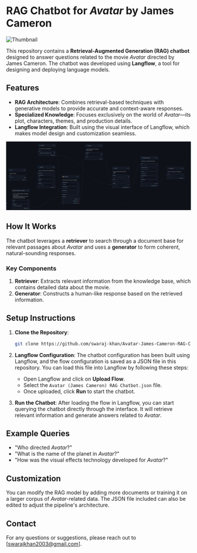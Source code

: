 # RAG Chatbot for *Avatar* by James Cameron

![Thumbnail](Extra/turuk.gif)

This repository contains a **Retrieval-Augmented Generation (RAG) chatbot** designed to answer questions related to the movie *Avatar* directed by James Cameron. The chatbot was developed using **Langflow**, a tool for designing and deploying language models.

## Features

- **RAG Architecture**: Combines retrieval-based techniques with generative models to provide accurate and context-aware responses.
- **Specialized Knowledge**: Focuses exclusively on the world of *Avatar*—its plot, characters, themes, and production details.
- **Langflow Integration**: Built using the visual interface of Langflow, which makes model design and customization seamless.


![Avatar RAG Chatbot](Extra/avatar.png)


## How It Works

The chatbot leverages a **retriever** to search through a document base for relevant passages about *Avatar* and uses a **generator** to form coherent, natural-sounding responses.

### Key Components

1. **Retriever**: Extracts relevant information from the knowledge base, which contains detailed data about the movie.
2. **Generator**: Constructs a human-like response based on the retrieved information.

## Setup Instructions

1. **Clone the Repository**:
    ```bash
    git clone https://github.com/swaraj-khan/Avatar-James-Cameron-RAG-Chatbot.git
    ```


2. **Langflow Configuration**:
    The chatbot configuration has been built using Langflow, and the flow configuration is saved as a JSON file in this repository. You can load this file into Langflow by following these steps:
    
    - Open Langflow and click on **Upload Flow**.
    - Select the `Avatar (James Cameron) RAG Chatbot.json` file.
    - Once uploaded, click **Run** to start the chatbot.

3. **Run the Chatbot**:
    After loading the flow in Langflow, you can start querying the chatbot directly through the interface. It will retrieve relevant information and generate answers related to *Avatar*.

## Example Queries

- "Who directed *Avatar*?"
- "What is the name of the planet in *Avatar*?"
- "How was the visual effects technology developed for *Avatar*?"

## Customization

You can modify the RAG model by adding more documents or training it on a larger corpus of *Avatar*-related data. The JSON file included can also be edited to adjust the pipeline's architecture.

## Contact

For any questions or suggestions, please reach out to [swarajkhan2003@gmail.com].
